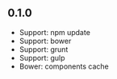 0.1.0
---
* Support: npm update
* Support: bower
* Support: grunt
* Support: gulp
* Bower: components cache